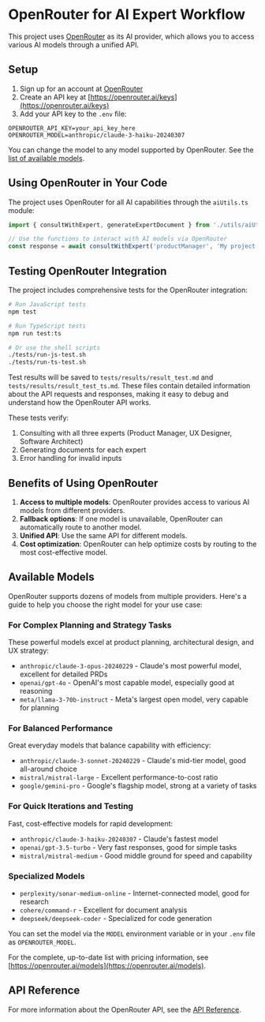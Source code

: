 # OpenRouter for AI Expert Workflow

This project uses [OpenRouter](https://openrouter.ai/) as its AI provider, which allows you to access various AI models through a unified API.

## Setup

1. Sign up for an account at [OpenRouter](https://openrouter.ai/)
2. Create an API key at [https://openrouter.ai/keys](https://openrouter.ai/keys)
3. Add your API key to the `.env` file:

```
OPENROUTER_API_KEY=your_api_key_here
OPENROUTER_MODEL=anthropic/claude-3-haiku-20240307
```

You can change the model to any model supported by OpenRouter. See the [list of available models](https://openrouter.ai/models).

## Using OpenRouter in Your Code

The project uses OpenRouter for all AI capabilities through the `aiUtils.ts` module:

```typescript
import { consultWithExpert, generateExpertDocument } from './utils/aiUtils';

// Use the functions to interact with AI models via OpenRouter
const response = await consultWithExpert('productManager', 'My project description');
```

## Testing OpenRouter Integration

The project includes comprehensive tests for the OpenRouter integration:

```bash
# Run JavaScript tests
npm test

# Run TypeScript tests
npm run test:ts

# Or use the shell scripts
./tests/run-js-test.sh
./tests/run-ts-test.sh
```

Test results will be saved to `tests/results/result_test.md` and `tests/results/result_test_ts.md`. These files contain detailed information about the API requests and responses, making it easy to debug and understand how the OpenRouter API works.

These tests verify:
1. Consulting with all three experts (Product Manager, UX Designer, Software Architect)
2. Generating documents for each expert
3. Error handling for invalid inputs

## Benefits of Using OpenRouter

1. **Access to multiple models**: OpenRouter provides access to various AI models from different providers.
2. **Fallback options**: If one model is unavailable, OpenRouter can automatically route to another model.
3. **Unified API**: Use the same API for different models.
4. **Cost optimization**: OpenRouter can help optimize costs by routing to the most cost-effective model.

## Available Models

OpenRouter supports dozens of models from multiple providers. Here's a guide to help you choose the right model for your use case:

### For Complex Planning and Strategy Tasks

These powerful models excel at product planning, architectural design, and UX strategy:

- `anthropic/claude-3-opus-20240229` - Claude's most powerful model, excellent for detailed PRDs
- `openai/gpt-4o` - OpenAI's most capable model, especially good at reasoning
- `meta/llama-3-70b-instruct` - Meta's largest open model, very capable for planning

### For Balanced Performance

Great everyday models that balance capability with efficiency:

- `anthropic/claude-3-sonnet-20240229` - Claude's mid-tier model, good all-around choice
- `mistral/mistral-large` - Excellent performance-to-cost ratio
- `google/gemini-pro` - Google's flagship model, strong at a variety of tasks

### For Quick Iterations and Testing

Fast, cost-effective models for rapid development:

- `anthropic/claude-3-haiku-20240307` - Claude's fastest model
- `openai/gpt-3.5-turbo` - Very fast responses, good for simple tasks
- `mistral/mistral-medium` - Good middle ground for speed and capability

### Specialized Models

- `perplexity/sonar-medium-online` - Internet-connected model, good for research
- `cohere/command-r` - Excellent for document analysis
- `deepseek/deepseek-coder` - Specialized for code generation

You can set the model via the `MODEL` environment variable or in your `.env` file as `OPENROUTER_MODEL`.

For the complete, up-to-date list with pricing information, see [https://openrouter.ai/models](https://openrouter.ai/models).

## API Reference

For more information about the OpenRouter API, see the [API Reference](https://openrouter.ai/docs/api-reference/overview).
